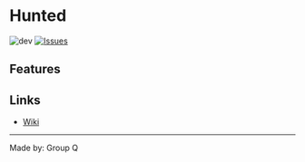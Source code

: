 # Hunted
![dev](https://github.com/github/docs/actions/workflows/main.yml/badge.svg?branch=dev)
[![Issues](https://img.shields.io/github/issues-raw/tterb/PlayMusic.svg?maxAge=25000)](https://github.com/lderkzen/SOPROJ11Q/issues)

## Features


## Links
- [Wiki](https://github.com/lderkzen/SOPROJ11Q/wiki)


---
Made by: Group Q
